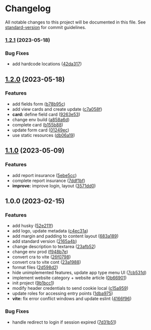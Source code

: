 # Changelog

All notable changes to this project will be documented in this file. See [standard-version](https://github.com/conventional-changelog/standard-version) for commit guidelines.

### [1.2.1](https://zalogit2.zing.vn/oagroup/fiza/react/fiza-admin-v2/compare/v1.2.0...v1.2.1) (2023-05-18)


### Bug Fixes

* add hardcode locations ([42da317](https://zalogit2.zing.vn/oagroup/fiza/react/fiza-admin-v2/commit/42da317096ec3d0d649df2c6a161a27972c8fd95))

## [1.2.0](https://zalogit2.zing.vn/oagroup/fiza/react/fiza-admin-v2/compare/v1.1.0...v1.2.0) (2023-05-18)


### Features

* add fields form ([b78b95c](https://zalogit2.zing.vn/oagroup/fiza/react/fiza-admin-v2/commit/b78b95cea170bf6cd72d2358ba01cc4a8054917b))
* add view cards and create update ([c7a058f](https://zalogit2.zing.vn/oagroup/fiza/react/fiza-admin-v2/commit/c7a058f94daa5b89d44d125052cde8f4a3f3962c))
* **card:** define field card ([9263e53](https://zalogit2.zing.vn/oagroup/fiza/react/fiza-admin-v2/commit/9263e5363be33fa32e90cd75ff7099061a6caee3))
* change env build ([a858a6d](https://zalogit2.zing.vn/oagroup/fiza/react/fiza-admin-v2/commit/a858a6de801f7ab041bc06da9c46d046f06d3cb0))
* complete card ([b155b88](https://zalogit2.zing.vn/oagroup/fiza/react/fiza-admin-v2/commit/b155b885dc03d884f5ddb16accf2c37a0a177d44))
* update form card ([01249ec](https://zalogit2.zing.vn/oagroup/fiza/react/fiza-admin-v2/commit/01249ece198a2425962db45029eebb98ee9676f9))
* use static resources ([db06a19](https://zalogit2.zing.vn/oagroup/fiza/react/fiza-admin-v2/commit/db06a198432780a00000fa1544b1d43101a7ee95))

## [1.1.0](https://zalogit2.zing.vn/oagroup/fiza/react/fiza-admin-v2/compare/v1.0.0...v1.1.0) (2023-05-09)


### Features

* add report insurance ([5ebe5cc](https://zalogit2.zing.vn/oagroup/fiza/react/fiza-admin-v2/commit/5ebe5ccbb7294877891efa65b1bfdf2112018a78))
* complete report insurance ([7ddf1bf](https://zalogit2.zing.vn/oagroup/fiza/react/fiza-admin-v2/commit/7ddf1bff14ebc46cc50f79ae3babf648f15e4577))
* **improve:** improve login, layout ([3571dd0](https://zalogit2.zing.vn/oagroup/fiza/react/fiza-admin-v2/commit/3571dd0524fb011e0485e225b75f8f6faad81790))

## 1.0.0 (2023-02-15)


### Features

* add husky ([52e211f](https://zalogit2.zing.vn/oagroup/fiza/react/fiza-admin-v2/commit/52e211f3b5059ca7c91bf68fa50ae116a06840df))
* add logo, update metadata ([c4ec31a](https://zalogit2.zing.vn/oagroup/fiza/react/fiza-admin-v2/commit/c4ec31a95c17f6d22fc96ab3d0ad72096189dde0))
* add margin and padding to content layout ([683a189](https://zalogit2.zing.vn/oagroup/fiza/react/fiza-admin-v2/commit/683a189a920c7e9d355454930f02cc695c4f9436))
* add standard version ([2165a4b](https://zalogit2.zing.vn/oagroup/fiza/react/fiza-admin-v2/commit/2165a4b7fdeba23e49799179cea5789439d50a95))
* change description to textarea ([23afb52](https://zalogit2.zing.vn/oagroup/fiza/react/fiza-admin-v2/commit/23afb5211628d3c9a8c2c5ed349744d314da74c6))
* change env prod ([f948b7e](https://zalogit2.zing.vn/oagroup/fiza/react/fiza-admin-v2/commit/f948b7e765a4694de6b2a599ef85db57e7ace2f9))
* convert cra to vite ([26f0798](https://zalogit2.zing.vn/oagroup/fiza/react/fiza-admin-v2/commit/26f0798ff9e0632e5307c7792ffe80380494407c))
* convert cra to vite cont ([23a1988](https://zalogit2.zing.vn/oagroup/fiza/react/fiza-admin-v2/commit/23a198887238061cc742438949aba07eec1fcdeb))
* format files ([2d598d2](https://zalogit2.zing.vn/oagroup/fiza/react/fiza-admin-v2/commit/2d598d2633d6ce461a9fdf8acf2b034ec042f77d))
* hide unimplemented features, update app type menu UI ([7cb531d](https://zalogit2.zing.vn/oagroup/fiza/react/fiza-admin-v2/commit/7cb531d037b678d49ce86ecdb7683cd8f7c035a7))
* implement website category + website article ([0b66901](https://zalogit2.zing.vn/oagroup/fiza/react/fiza-admin-v2/commit/0b669019c986d520ec3e565e72054a94b6b36d05))
* init project ([9b1bcc1](https://zalogit2.zing.vn/oagroup/fiza/react/fiza-admin-v2/commit/9b1bcc1ee282bd557b5271edde20a74cf9a9372b))
* modify header credentials to send cookie local ([c15a959](https://zalogit2.zing.vn/oagroup/fiza/react/fiza-admin-v2/commit/c15a959f6022203ab99d944134a7be76faad9093))
* update roles for accessing entry points ([1dba975](https://zalogit2.zing.vn/oagroup/fiza/react/fiza-admin-v2/commit/1dba975fd6b881fa4fcf7768aac164bfb2531e4d))
* **vite:** fix error conflict windows and update eslint ([4166f96](https://zalogit2.zing.vn/oagroup/fiza/react/fiza-admin-v2/commit/4166f962da8ae0ac6ea3fd9f0a4138c8beaab2e6))


### Bug Fixes

* handle redirect to login if session expired ([7d31b51](https://zalogit2.zing.vn/oagroup/fiza/react/fiza-admin-v2/commit/7d31b5144a09892e9ebffb6a1d87011e5764a04b))
